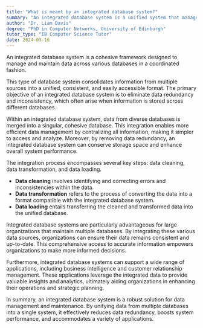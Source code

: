 ```yaml
---
title: "What is meant by an integrated database system?"
summary: "An integrated database system is a unified system that manages and maintains data across different databases in a coordinated manner."
author: "Dr. Liam Davis"
degree: "PhD in Computer Networks, University of Edinburgh"
tutor_type: "IB Computer Science Tutor"
date: 2024-03-16
---
```


An integrated database system is a cohesive framework designed to manage and maintain data across various databases in a coordinated fashion.

This type of database system consolidates information from multiple sources into a unified, consistent, and easily accessible format. The primary objective of an integrated database system is to eliminate data redundancy and inconsistency, which often arise when information is stored across different databases.

Within an integrated database system, data from diverse databases is merged into a singular, cohesive database. This integration enables more efficient data management by centralizing all information, making it simpler to access and analyze. Moreover, by removing data redundancy, an integrated database system can conserve storage space and enhance overall system performance.

The integration process encompasses several key steps: data cleaning, data transformation, and data loading. 

- **Data cleaning** involves identifying and correcting errors and inconsistencies within the data. 
- **Data transformation** refers to the process of converting the data into a format compatible with the integrated database system. 
- **Data loading** entails transferring the cleaned and transformed data into the unified database.

Integrated database systems are particularly advantageous for large organizations that maintain multiple databases. By integrating these various data sources, organizations can ensure their data remains consistent and up-to-date. This comprehensive access to accurate information empowers organizations to make more informed decisions.

Furthermore, integrated database systems can support a wide range of applications, including business intelligence and customer relationship management. These applications leverage the integrated data to provide valuable insights and analytics, ultimately aiding organizations in enhancing their operations and strategic planning.

In summary, an integrated database system is a robust solution for data management and maintenance. By unifying data from multiple databases into a single system, it effectively reduces data redundancy, boosts system performance, and accommodates a variety of applications.
    
